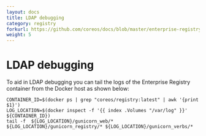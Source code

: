 ```yaml
---
layout: docs
title: LDAP debugging
category: registry
forkurl: https://github.com/coreos/docs/blob/master/enterprise-registry/ldap-logging/index.md
weight: 5
---
```


# LDAP debugging
To aid in LDAP debugging you can tail the logs of the Enterprise Registry container from the Docker host as shown below:

```shell
CONTAINER_ID=$(docker ps | grep "coreos/registry:latest" | awk '{print $1}')
LOG_LOCATION=$(docker inspect -f '{{ index .Volumes "/var/log" }}' ${CONTAINER_ID})
tail -f  ${LOG_LOCATION}/gunicorn_web/* ${LOG_LOCATION}/gunicorn_registry/* ${LOG_LOCATION}/gunicorn_verbs/*
```
